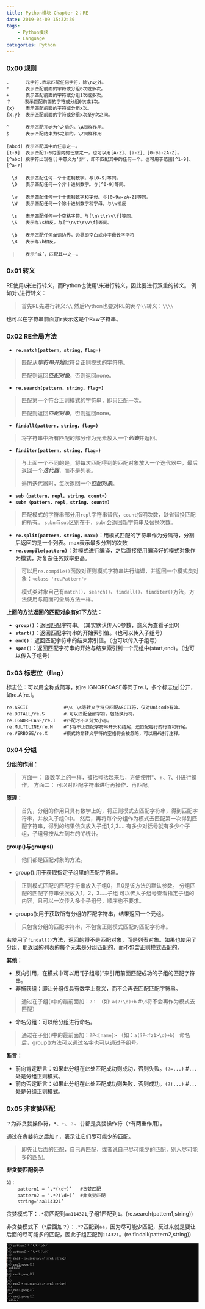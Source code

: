 ```yaml
---
title: Python模块 Chapter 2：RE
date: 2019-04-09 15:32:30
tags:
	- Python模块
	- Language
categories: Python
---
```


### 0x00 规则

```
.      元字符.表示匹配任何字符，除\n之外。
*      表示匹配前面的字符或分组0次或多次。
+      表示匹配前面的字符或分组1次或多次。
？     表示匹配前面的字符或分组0次或1次。 
{x}    表示匹配前面的字符或分组x次。
{x,y}  表示匹配前面的字符或分组x次至y次之间。

^      表示匹配开始为^之后的。\A同样作用。
$      表示匹配结束为$之前的。\Z同样作用

[abcd] 表示匹配其中的任意之一。
[1-9]  表示匹配1-9范围内的任意之一，也可以用[A-Z]、[a-z]、[0-9a-zA-Z]。
[^abc] 脱字符出现在[]中意义为‘非’，即不匹配其中的任何一个。也可用于范围[^1-9]、[^a-z]

  \d   表示匹配任何一个十进制数字。与[0-9]等同。
  \D   表示匹配任何一个非十进制数字。与[^0-9]等同。

  \w   表示匹配任何一个十进制数字和字母。与[0-9a-zA-Z]等同。
  \W   表示匹配任何一个除十进制数字和字母。与\w相反

  \s   表示匹配任何一个空格字符。与[\n\t\r\v\f]等同。
  \S   表示与\s相反。与[^\n\t\r\v\f]等同。

  \b   表示匹配任何单词边界。边界即空白或非字母数字字符
  \B   表示与\b相反。

  |    表示‘或’，匹配其中之一。

```

<!-- more -->

### 0x01 转义

RE使用\来进行转义，而Python也使用\来进行转义，因此要进行双重的转义。
例如对`\`进行转义：

> 首先RE先进行转义:`\\`
> 然后Python也要对RE的两个`\\`转义：`\\\\`

也可以在字符串前面加`r`表示这是个Raw字符串。

### 0x02 RE全局方法

- **`re.match(pattern，string，flag=)`**

> 匹配从***字符串开始***就符合正则模式的字符串。
>
> 匹配则返回***匹配对象***，否则返回none。

- **`re.search(pattern，string，flag=)`**

> 匹配第一个符合正则模式的字符串，即只匹配一次。
>
> 匹配则返回***匹配对象***，否则返回none。

- **`findall(pattern，string，flag=)`**

> 将字符串中所有匹配的部分作为元素放入一个***列表***并返回。

- **`finditer(pattern，string，flag=)`**

> 与上面一个不同的是，将每次匹配得到的匹配对象放入一个迭代器中，最后返回一个***迭代器***，而不是列表。
>
> 遍历迭代器时，每次返回一个***匹配对象***。

- **`sub（pattern，repl，string，count=）`**
- **`subn（pattern，repl，string，count=）`**

> 匹配模式的字符串部分用`repl`字符串替代，`count`指明次数，缺省替换匹配的所有。
> `subn`与`sub`区别在于，`subn`会返回新字符串及替换次数。

- **`re.split(pattern，string，max=)`**：用模式匹配的字符串作为分隔符，分割后返回的是一个列表。max表示最多分割的次数
- **`re.compile(pattern)`**：对模式进行编译，之后直接使用编译好的模式对象作为模式，对复杂任务效率更高。

> 可以用`re.compile()`函数对正则模式字符串进行编译，并返回一个模式类对象：`<class 're.Pattern'>`
>
> 模式类对象自己有`match()`、`search()`、`findall()`、`finditer()`方法，方法使用与前面的全局方法一样。

**上面的方法返回的匹配对象有如下方法：**

- **`group()`**：返回匹配字符串。（其实默认传入0参数，意义为查看子组0）
- **`start()`**：返回匹配字符串的开始索引值。（也可以传入子组号）
- **`end()`**：返回匹配字符串的结束索引值。（也可以传入子组号）
- **`span()`**：返回匹配字符串的开始与结束索引到一个元组中(start,end)。（也可以传入子组号）

### 0x03 标志位（flag）


标志位：可以用全称或简写，如re.IGNORECASE等同于re.I，多个标志位|分开，如re.A|re.I。	

```
re.ASCII             #\w、\s等转义字符只匹配ASCII符，仅对Unicode有效。
re.DOTALL/re.S       #.可以匹配全部字符，包括换行符。
re.IGNORECASE/re.I   #匹配时不区分大小写。
re.MULTILINE/re.M    #^$将不止匹配字符串开头和结尾，还匹配每行的行首和行尾。
re.VERBOSE/re.X      #模式的非转义字符的空格将会被忽略，可以用#进行注释。
```

### 0x04 分组

**分组的作用**：	

> 方面一： 跟数学上的一样，被括号括起来后，方便使用*、+、?、{}进行操作。
> 方面二： 可以对匹配字符串进行再操作、再匹配。

**原理**：

> 首先，分组的作用只具有数学上的，将正则模式去匹配字符串，得到匹配字符串，并放入子组0中。
> 然后，再将每个分组作为模式去匹配第一次得到匹配字符串，得到的结果依次放入子组1,2,3....
> 有多少对括号就有多少个子组，子组号按从左到右的'('统计。

**group()与groups()**

> 他们都是匹配对象的方法。

- group():用于获取指定子组里的匹配字符串。

> 正则模式匹配的匹配字符串放入子组0，且0是该方法的默认参数。
> 分组匹配的匹配字符串依次放入1，2，3.....子组
> 可以传入子组号查看指定子组的内容，且可以一次传入多个子组号，顺序也不要求。		

- groups():用于获取所有分组的匹配字符串，结果返回一个元组。

> 只包含分组的匹配字符串，不包含正则模式匹配的匹配字符串。

若使用了`findall()`方法，返回的将不是匹配对象，而是列表对象。如果也使用了分组，那返回的列表的每个元素是分组匹配的，而不包含正则模式匹配的。

**其他**：

- 反向引用，在模式中可以用“\[子组号]”来引用前面匹配成功的子组的匹配字符串。
- 非捕获组：即让分组仅具有数学上意义，而不会再去匹配匹配字符串。

> 通过在子组()中的最前面加：`?：` （如: `a(?:\d)+b` #`\d`将不会再作为模式去匹配）

- 命名分组：可以给分组进行命名。

> 通过在子组()中的最前面加：`?P<[name]>` （如：`a(?P<fz1>\d)+b`）
> 命名后，group()方法可以通过名字也可以通过子组号。

**断言**：

- 前向肯定断言：如果此分组在此处匹配成功则成功，否则失败。`(?=...)` #`...`处是分组正则模式。
- 前向否定断言：如果此分组在此处匹配成功则失败，否则成功。`(?!...)` #`...`处是分组正则模式。

### 0x05 非贪婪匹配

`？`为非贪婪操作符，`*`、`+`、`？`、`{}`都是贪婪操作符（`?`有两重作用）。

通过在贪婪符之后加`？`，表示让它们尽可能少的匹配。

> 即先让后面的匹配，自己再匹配，或者说自己尽可能少的匹配，别人尽可能多的匹配。

**非贪婪匹配例子**

	如：	
	    pattern1 = ‘.*(\d+)’   #贪婪匹配
	    pattern2 = ‘.*?(\d+)’  #非贪婪匹配
	    string=‘aa114321’
贪婪模式下：`.*`将匹配到`aa114321`,子组1匹配到`1`。(re.search(pattern1,string))

非贪婪模式下（`*`后面加`？`）：`.*?`匹配到`aa`，因为尽可能少匹配，反过来就是要让后面的尽可能多的匹配，因此子组匹配到`114321`。(re.findall(pattern2,string))	

![](02python模块之re\QQ截图20190409170216.png)

​		